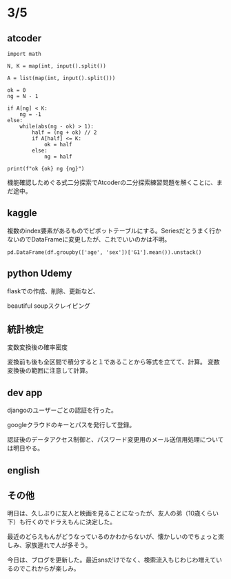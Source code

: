 # 3/5

## atcoder

```
import math

N, K = map(int, input().split())

A = list(map(int, input().split()))

ok = 0
ng = N - 1

if A[ng] < K:
    ng = -1
else:
    while(abs(ng - ok) > 1):
        half = (ng + ok) // 2
        if A[half] <= K:
            ok = half
        else:
            ng = half

print(f"ok {ok} ng {ng}")
```
機能確認しためぐる式二分探索でAtcoderの二分探索練習問題を解くことに、まだ途中。

## kaggle
複数のindex要素があるものでピポットテーブルにする。Seriesだとうまく行かないのでDataFrameに変更したが、これでいいのかは不明。

```
pd.DataFrame(df.groupby(['age', 'sex'])['G1'].mean()).unstack()
```

## python Udemy
flaskでの作成、削除、更新など、

beautiful soupスクレイピング

## 統計検定
変数変換後の確率密度

変換前も後も全区間で積分すると１であることから等式を立てて、計算。
変数変換後の範囲に注意して計算。

## dev app
djangoのユーザーごとの認証を行った。

googleクラウドのキーとパスを発行して登録。

認証後のデータアクセス制御と、パスワード変更用のメール送信用処理については明日やる。

## english

## その他
明日は、久しぶりに友人と映画を見ることになったが、友人の弟（10歳くらい下）も行くのでドラえもんに決定した。

最近のどらえもんがどうなっているのかわからないが、懐かしいのでちょっと楽しみ、家族連れで人が多そう。

今日は、ブログを更新した。最近snsだけでなく、検索流入もじわじわ増えているのでこれからが楽しみ。

